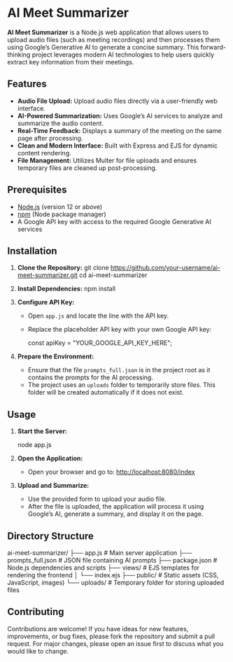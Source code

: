 # AI Meet Summarizer

**AI Meet Summarizer** is a Node.js web application that allows users to upload audio files (such as meeting recordings) and then processes them using Google’s Generative AI to generate a concise summary. This forward-thinking project leverages modern AI technologies to help users quickly extract key information from their meetings.

## Features

- **Audio File Upload:** Upload audio files directly via a user-friendly web interface.
- **AI-Powered Summarization:** Uses Google’s AI services to analyze and summarize the audio content.
- **Real-Time Feedback:** Displays a summary of the meeting on the same page after processing.
- **Clean and Modern Interface:** Built with Express and EJS for dynamic content rendering.
- **File Management:** Utilizes Multer for file uploads and ensures temporary files are cleaned up post-processing.

## Prerequisites

- [Node.js](https://nodejs.org/) (version 12 or above)
- [npm](https://www.npmjs.com/) (Node package manager)
- A Google API key with access to the required Google Generative AI services

## Installation

1. **Clone the Repository:**
   git clone https://github.com/your-username/ai-meet-summarizer.git
   cd ai-meet-summarizer

2. **Install Dependencies:**
   npm install

3. **Configure API Key:**

   - Open `app.js` and locate the line with the API key.
   - Replace the placeholder API key with your own Google API key:

     const apiKey = "YOUR_GOOGLE_API_KEY_HERE";

4. **Prepare the Environment:**

   - Ensure that the file `prompts_full.json` is in the project root as it contains the prompts for the AI processing.
   - The project uses an `uploads` folder to temporarily store files. This folder will be created automatically if it does not exist.

## Usage

1. **Start the Server:**

   node app.js

2. **Open the Application:**

   - Open your browser and go to: [http://localhost:8080/index](http://localhost:8080/index)

3. **Upload and Summarize:**

   - Use the provided form to upload your audio file.
   - After the file is uploaded, the application will process it using Google’s AI, generate a summary, and display it on the page.

## Directory Structure

ai-meet-summarizer/
├── app.js              # Main server application
├── prompts_full.json   # JSON file containing AI prompts
├── package.json        # Node.js dependencies and scripts
├── views/              # EJS templates for rendering the frontend
│   └── index.ejs
├── public/             # Static assets (CSS, JavaScript, images)
└── uploads/            # Temporary folder for storing uploaded files

## Contributing

Contributions are welcome! If you have ideas for new features, improvements, or bug fixes, please fork the repository and submit a pull request. For major changes, please open an issue first to discuss what you would like to change.
